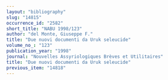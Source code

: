 ```yaml
---
layout: "bibliography"
slug: "14815"
occurrence_id: "2582"
short_title: "NABU 1998/123"
author: "del Monte, Giuseppe F."
title: "Due nuovi documenti da Uruk seleucide"
volume_no_: "123"
publication_year: "1998"
journal: "Nouvelles Assyriologiques Brèves et Utilitaires"
title: "Due nuovi documenti da Uruk seleucide"
previous_item: "14818"
---
```

